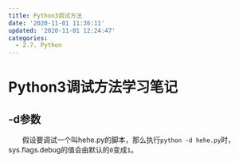 ```yaml
---
title: Python3调试方法
date: '2020-11-01 11:36:11'
updated: '2020-11-01 12:24:47'
categories:
  - 2.7. Python
---
```

# Python3调试方法学习笔记

## -d参数

　　假设要调试一个叫hehe.py的脚本，那么执行`python -d hehe.py`时，sys.flags.debug的值会由默认的`0`变成`1`。

